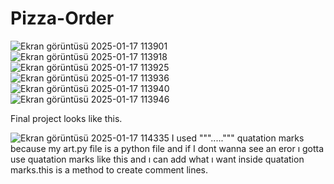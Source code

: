 # Pizza-Order
![Ekran görüntüsü 2025-01-17 113901](https://github.com/user-attachments/assets/7a2864c7-accb-425a-b462-1bdda2191cbe)
![Ekran görüntüsü 2025-01-17 113918](https://github.com/user-attachments/assets/75dbf42e-7755-42e5-9b15-137a871841bc)
![Ekran görüntüsü 2025-01-17 113925](https://github.com/user-attachments/assets/0f7b2137-27a1-4a54-8f7a-c34f603d4bb8)
![Ekran görüntüsü 2025-01-17 113936](https://github.com/user-attachments/assets/60cd5411-196c-4725-ba6a-f100c5dbac6f)
![Ekran görüntüsü 2025-01-17 113940](https://github.com/user-attachments/assets/df107f75-3ebb-4ecd-a80d-841f1a20d421)
![Ekran görüntüsü 2025-01-17 113946](https://github.com/user-attachments/assets/ccf5036d-2e70-4457-857c-b078250751c3)

Final project looks like this.

![Ekran görüntüsü 2025-01-17 114335](https://github.com/user-attachments/assets/0f523230-3083-427d-be0f-dd41b6fc315e)
I used """.....""" quatation marks because my art.py file is a python file and if I dont wanna see an eror ı gotta use quatation marks like this and ı can add what ı want inside quatation marks.this is a method to create comment lines.
